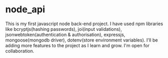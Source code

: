 # node_api

This is my first javascript node back-end project. I have used npm libraries like bcryptjs(hashing passwords), joi(input validations), jsonwebtoken(authentication & authorisation), expressjs, mongoose(mongodb driver), dotenv(store environment variables).
I'll be adding more features to the project as I learn and grow.
I'm open for collaboration.
